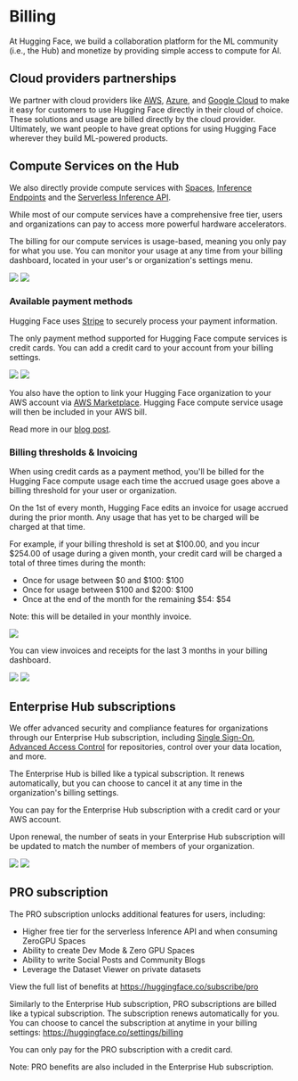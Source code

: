 # Billing

At Hugging Face, we build a collaboration platform for the ML community (i.e., the Hub) and monetize by providing simple access to compute for AI.


## Cloud providers partnerships

We partner with cloud providers like [AWS](https://huggingface.co/blog/aws-partnership), [Azure](https://huggingface.co/blog/hugging-face-endpoints-on-azure), and [Google Cloud](https://huggingface.co/blog/llama31-on-vertex-ai) to make it easy for customers to use Hugging Face directly in their cloud of choice. These solutions and usage are billed directly by the cloud provider. Ultimately, we want people to have great options for using Hugging Face wherever they build ML-powered products.

## Compute Services on the Hub

We also directly provide compute services with [Spaces](./spaces), [Inference Endpoints](https://huggingface.co/docs/inference-endpoints/index) and the [Serverless Inference API](https://huggingface.co/docs/api-inference/index).

While most of our compute services have a comprehensive free tier, users and organizations can pay to access more powerful hardware accelerators.

The billing for our compute services is usage-based, meaning you only pay for what you use. You can monitor your usage at any time from your billing dashboard, located in your user's or organization's settings menu.

<div class="flex justify-center">
	<img class="block dark:hidden" src="https://huggingface.co/datasets/huggingface/documentation-images/resolve/refs%2Fpr%2F357/hub/billing/billing-dashboard-light.png"/>
	<img class="hidden dark:block" src="https://huggingface.co/datasets/huggingface/documentation-images/resolve/refs%2Fpr%2F357/hub/billing/billing-dashboard-dark.png"/>
</div>

### Available payment methods

Hugging Face uses [Stripe](https://stripe.com) to securely process your payment information.

The only payment method supported for Hugging Face compute services is credit cards.
You can add a credit card to your account from your billing settings.

<div class="flex justify-center">
	<img class="block dark:hidden" src="https://huggingface.co/datasets/huggingface/documentation-images/resolve/refs%2Fpr%2F357/hub/billing/payment-method-light.png"/>
	<img class="hidden dark:block" src="https://huggingface.co/datasets/huggingface/documentation-images/resolve/refs%2Fpr%2F357/hub/billing/payment-method-dark.png"/>
</div>

You also have the option to link your Hugging Face organization to your AWS account via [AWS Marketplace](https://aws.amazon.com/marketplace/pp/prodview-n6vsyhdjkfng2). Hugging Face compute service usage will then be included in your AWS bill.

Read more in our [blog post](https://huggingface.co/blog/aws-marketplace).

### Billing thresholds & Invoicing

When using credit cards as a payment method, you'll be billed for the Hugging Face compute usage each time the accrued usage goes above a billing threshold for your user or organization.

On the 1st of every month, Hugging Face edits an invoice for usage accrued during the prior month. Any usage that has yet to be charged will be charged at that time.

For example, if your billing threshold is set at $100.00, and you incur $254.00 of usage during a given month, your credit card will be charged a total of three times during the month:
- Once for usage between $0 and $100: $100
- Once for usage between $100 and $200: $100
- Once at the end of the month for the remaining $54: $54  

Note: this will be detailed in your monthly invoice.

<div class="flex justify-center">
	<img class="block dark:hidden" src="https://huggingface.co/datasets/huggingface/documentation-images/resolve/refs%2Fpr%2F357/hub/billing/explain-threshold.png "/>
</div>

You can view invoices and receipts for the last 3 months in your billing dashboard.

<div class="flex justify-center">
	<img class="block dark:hidden" src="https://huggingface.co/datasets/huggingface/documentation-images/resolve/refs%2Fpr%2F357/hub/billing/threshold-payments-light.png "/>
	<img class="hidden dark:block" src="https://huggingface.co/datasets/huggingface/documentation-images/resolve/refs%2Fpr%2F357/hub/billing/threshold-payments-dark.png"/>
</div>

## Enterprise Hub subscriptions

We offer advanced security and compliance features for organizations through our Enterprise Hub subscription, including [Single Sign-On](./enterprise-sso.md), [Advanced Access Control](./enterprise-hub-resource-groups.md) for repositories, control over your data location, and more.

The Enterprise Hub is billed like a typical subscription. It renews automatically, but you can choose to cancel it at any time in the organization's billing settings.

You can pay for the Enterprise Hub subscription with a credit card or your AWS account.

Upon renewal, the number of seats in your Enterprise Hub subscription will be updated to match the number of members of your organization.


<div class="flex justify-center">
	<img class="block dark:hidden" src="https://huggingface.co/datasets/huggingface/documentation-images/resolve/refs%2Fpr%2F357/hub/billing/enterprise-sub-light.png"/>
	<img class="hidden dark:block" src="https://huggingface.co/datasets/huggingface/documentation-images/resolve/refs%2Fpr%2F357/hub/billing/enterprise-sub-dark.png"/>
</div>

## PRO subscription

The PRO subscription unlocks additional features for users, including:

- Higher free tier for the serverless Inference API and when consuming ZeroGPU Spaces
- Ability to create Dev Mode & Zero GPU Spaces
- Ability to write Social Posts and Community Blogs
- Leverage the Dataset Viewer on private datasets

View the full list of benefits at https://huggingface.co/subscribe/pro

Similarly to the Enterprise Hub subscription, PRO subscriptions are billed like a typical subscription. The subscription renews automatically for you. You can choose to cancel the subscription at anytime in your billing settings: https://huggingface.co/settings/billing

You can only pay for the PRO subscription with a credit card.

Note: PRO benefits are also included in the Enterprise Hub subscription.
